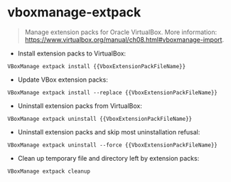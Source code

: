 # vboxmanage-extpack

> Manage extension packs for Oracle VirtualBox.
> More information: <https://www.virtualbox.org/manual/ch08.html#vboxmanage-import>.

- Install extension packs to VirtualBox:

`VBoxManage extpack install {{VboxExtensionPackFileName}}`

- Update VBox extension packs:

`VBoxManage extpack install --replace {{VboxExtensionPackFileName}}`

- Uninstall extension packs from VirtualBox:

`VBoxManage extpack uninstall {{VboxExtensionPackFileName}}`

- Uninstall extension packs and skip most uninstallation refusal:

`VBoxManage extpack uninstall --force {{VboxExtensionPackFileName}}`

- Clean up temporary file and directory left by extension packs:

`VBoxManage extpack cleanup`
